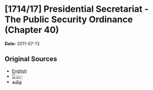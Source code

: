 # [1714/17] Presidential Secretariat - The Public Security Ordinance (Chapter 40)

**Date:** 2011-07-13

## Original Sources

- [English](https://documents.gov.lk/view/extra-gazettes/2011/7/1714-17_E.pdf)
- [සිංහල](https://documents.gov.lk/view/extra-gazettes/2011/7/1714-17_S.pdf)
- [தமிழ்](https://documents.gov.lk/view/extra-gazettes/2011/7/1714-17_T.pdf)
